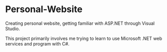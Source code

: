 # Personal-Website
Creating personal website, getting familiar with ASP.NET through Visual Studio.

This project primarily involves me trying to learn to use Microsoft .NET web services and program with C#.
